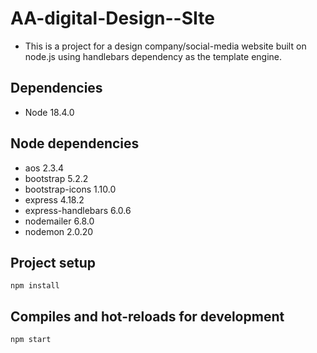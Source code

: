 # AA-digital-Design--SIte

- This is a project for a design company/social-media website built on node.js using handlebars dependency as the template engine.

## Dependencies

- Node 18.4.0

## Node dependencies

- aos 2.3.4
- bootstrap 5.2.2
- bootstrap-icons 1.10.0
- express 4.18.2
- express-handlebars 6.0.6
- nodemailer 6.8.0
- nodemon 2.0.20

## Project setup

```
npm install
```

## Compiles and hot-reloads for development

```
npm start
```